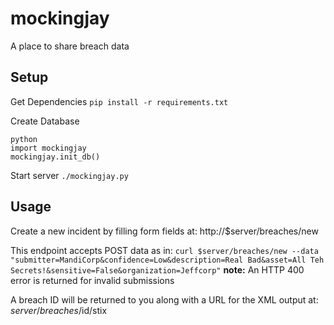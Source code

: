 mockingjay
==========

A place to share breach data

## Setup
Get Dependencies
`pip install -r requirements.txt`

Create Database
```
python
import mockingjay
mockingjay.init_db()
```

Start server
`./mockingjay.py`

## Usage
Create a new incident by filling form fields at:
    http://$server/breaches/new

This endpoint accepts POST data as in:
`curl $server/breaches/new --data "submitter=MandiCorp&confidence=Low&description=Real Bad&asset=All Teh Secrets!&sensitive=False&organization=Jeffcorp"`
**note:** An HTTP 400 error is returned for invalid submissions

A breach ID will be returned to you along with a URL for the XML output at:
    $server/breaches/$id/stix
